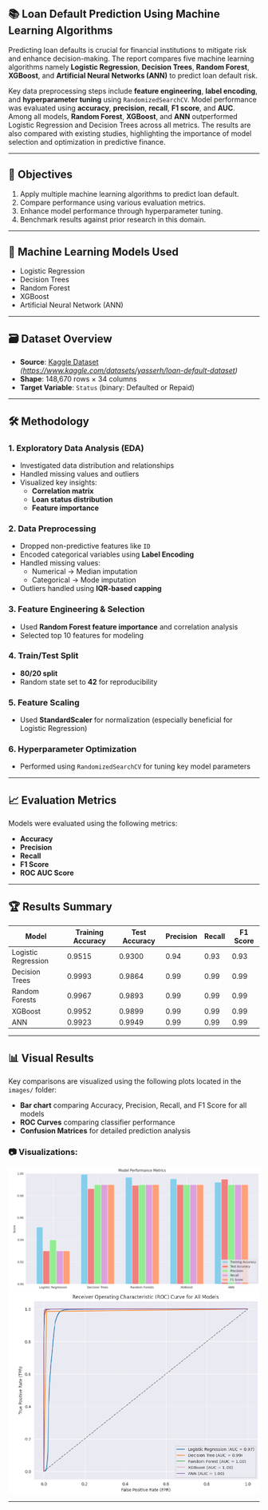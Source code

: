 
## 📚 Loan Default Prediction Using Machine Learning Algorithms

Predicting loan defaults is crucial for financial institutions to mitigate risk and enhance decision-making. The report compares five machine learning algorithms namely **Logistic Regression**, **Decision Trees**, **Random Forest**, **XGBoost**, and **Artificial Neural Networks (ANN)** to predict loan default risk.

Key data preprocessing steps include **feature engineering**, **label encoding**, and **hyperparameter tuning** using `RandomizedSearchCV`. Model performance was evaluated using **accuracy**, **precision**, **recall**, **F1 score**, and **AUC**. Among all models, **Random Forest**, **XGBoost**, and **ANN** outperformed Logistic Regression and Decision Trees across all metrics. The results are also compared with existing studies, highlighting the importance of model selection and optimization in predictive finance.

---

## 📌 Objectives

1. Apply multiple machine learning algorithms to predict loan default.
2. Compare performance using various evaluation metrics.
3. Enhance model performance through hyperparameter tuning.
4. Benchmark results against prior research in this domain.

---

## 🧠 Machine Learning Models Used

- Logistic Regression
- Decision Trees
- Random Forest
- XGBoost
- Artificial Neural Network (ANN)

---

## 🗃️ Dataset Overview

- **Source**: [Kaggle Dataset](#) *(https://www.kaggle.com/datasets/yasserh/loan-default-dataset)*
- **Shape**: 148,670 rows × 34 columns  
- **Target Variable**: `Status` (binary: Defaulted or Repaid)

---

## 🛠️ Methodology

### 1. Exploratory Data Analysis (EDA)
- Investigated data distribution and relationships
- Handled missing values and outliers
- Visualized key insights:
  - **Correlation matrix**
  - **Loan status distribution**
  - **Feature importance**

### 2. Data Preprocessing
- Dropped non-predictive features like `ID`
- Encoded categorical variables using **Label Encoding**
- Handled missing values:
  - Numerical → Median imputation
  - Categorical → Mode imputation
- Outliers handled using **IQR-based capping**

### 3. Feature Engineering & Selection
- Used **Random Forest feature importance** and correlation analysis
- Selected top 10 features for modeling

### 4. Train/Test Split
- **80/20 split**
- Random state set to **42** for reproducibility

### 5. Feature Scaling
- Used **StandardScaler** for normalization (especially beneficial for Logistic Regression)

### 6. Hyperparameter Optimization
- Performed using `RandomizedSearchCV` for tuning key model parameters

---

## 📈 Evaluation Metrics

Models were evaluated using the following metrics:

- **Accuracy**
- **Precision**
- **Recall**
- **F1 Score**
- **ROC AUC Score**

---

## 🏆 Results Summary

| Model               | Training Accuracy | Test Accuracy | Precision | Recall | F1 Score |
|--------------------|-------------------|---------------|-----------|--------|----------|
| Logistic Regression| 0.9515            | 0.9300        | 0.94      | 0.93   | 0.93     |
| Decision Trees     | 0.9993            | 0.9864        | 0.99      | 0.99   | 0.99     |
| Random Forests     | 0.9967            | 0.9893        | 0.99      | 0.99   | 0.99     |
| XGBoost            | 0.9952            | 0.9899        | 0.99      | 0.99   | 0.99     |
| ANN                | 0.9923            | 0.9949        | 0.99      | 0.99   | 0.99     |

---

## 📊 Visual Results

Key comparisons are visualized using the following plots located in the `images/` folder:

- **Bar chart** comparing Accuracy, Precision, Recall, and F1 Score for all models
- **ROC Curves** comparing classifier performance
- **Confusion Matrices** for detailed prediction analysis

### 📷 Visualizations:

![Model Comparison Bar Chart](images/model_comparison.png)
![ROC Curve - All Models](images/roc_curves.png)

---
